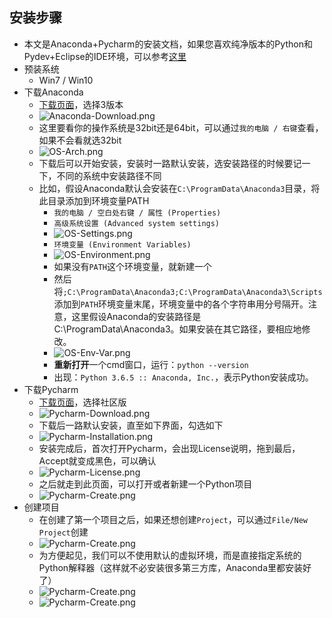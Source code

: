 ## 安装步骤
- 本文是Anaconda+Pycharm的安装文档，如果您喜欢纯净版本的Python和Pydev+Eclipse的IDE环境，可以参考[这里](https://github.com/wu-wenxiang/Training-Python-Public/blob/master/doc/Python-Dev-Env.md) 
- 预装系统
	- Win7 / Win10
- 下载Anaconda
	- [下载页面](https://www.anaconda.com/download/#windows)，选择3版本
	- ![Anaconda-Download.png](https://raw.githubusercontent.com/wu-wenxiang/Media-WebLink/master/qiniu/bec937bdec704aee995f610566dcebb0-Anaconda-Download.png)
	- 这里要看你的操作系统是32bit还是64bit，可以通过`我的电脑 / 右键`查看，如果不会看就选32bit
	- ![OS-Arch.png](https://raw.githubusercontent.com/wu-wenxiang/Media-WebLink/master/qiniu/bec937bdec704aee995f610566dcebb0-OS-Arch.png)
	- 下载后可以开始安装，安装时一路默认安装，选安装路径的时候要记一下，不同的系统中安装路径不同
	- 比如，假设Anaconda默认会安装在`C:\ProgramData\Anaconda3`目录，将此目录添加到环境变量PATH
		- `我的电脑 / 空白处右键 / 属性 (Properties)`
		- `高级系统设置 (Advanced system settings)`
		- ![OS-Settings.png](https://raw.githubusercontent.com/wu-wenxiang/Media-WebLink/master/qiniu/bec937bdec704aee995f610566dcebb0-OS-Settings.png) 
		- `环境变量 (Environment Variables)`
		- ![OS-Environment.png](https://raw.githubusercontent.com/wu-wenxiang/Media-WebLink/master/qiniu/bec937bdec704aee995f610566dcebb0-OS-Environment.png)
		- 如果没有`PATH`这个环境变量，就新建一个
		- 然后将`;C:\ProgramData\Anaconda3;C:\ProgramData\Anaconda3\Scripts`添加到`PATH`环境变量末尾，环境变量中的各个字符串用分号隔开。注意，这里假设Anaconda的安装路径是C:\ProgramData\Anaconda3。如果安装在其它路径，要相应地修改。
		- ![OS-Env-Var.png](https://raw.githubusercontent.com/wu-wenxiang/Media-WebLink/master/qiniu/bec937bdec704aee995f610566dcebb0-OS-Env-Var.png)
		- **重新打开**一个cmd窗口，运行：`python --version`
		- 出现：`Python 3.6.5 :: Anaconda, Inc.`，表示Python安装成功。
- 下载Pycharm
	- [下载页面](https://www.jetbrains.com/pycharm/download/#section=windows)，选择社区版
	- ![Pycharm-Download.png](https://raw.githubusercontent.com/wu-wenxiang/Media-WebLink/master/qiniu/bec937bdec704aee995f610566dcebb0-Pycharm-Download.png)
	- 下载后一路默认安装，直至如下界面，勾选如下
	- ![Pycharm-Installation.png](https://raw.githubusercontent.com/wu-wenxiang/Media-WebLink/master/qiniu/bec937bdec704aee995f610566dcebb0-Pycharm-Installation.png)
	- 安装完成后，首次打开Pycharm，会出现License说明，拖到最后，Accept就变成黑色，可以确认
	- ![Pycharm-License.png](https://raw.githubusercontent.com/wu-wenxiang/Media-WebLink/master/qiniu/bec937bdec704aee995f610566dcebb0-Pycharm-License.png)
	- 之后就走到此页面，可以打开或者新建一个Python项目
	- ![Pycharm-Create.png](https://raw.githubusercontent.com/wu-wenxiang/Media-WebLink/master/qiniu/bec937bdec704aee995f610566dcebb0-Pycharm-CreateProject.png)
- 创建项目
	- 在创建了第一个项目之后，如果还想创建`Project`，可以通过`File/New Project`创建
	- ![Pycharm-Create.png](https://raw.githubusercontent.com/wu-wenxiang/Media-WebLink/master/qiniu/bec937bdec704aee995f610566dcebb0-Pycharm-NewProject.png)
	- 为方便起见，我们可以不使用默认的虚拟环境，而是直接指定系统的Python解释器（这样就不必安装很多第三方库，Anaconda里都安装好了）
	- ![Pycharm-Create.png](https://raw.githubusercontent.com/wu-wenxiang/Media-WebLink/master/qiniu/bec937bdec704aee995f610566dcebb0-Pycharm-Interpreter.png)
	- ![Pycharm-Create.png](https://raw.githubusercontent.com/wu-wenxiang/Media-WebLink/master/qiniu/bec937bdec704aee995f610566dcebb0-Pycharm-PythonPath.png)